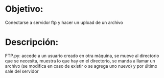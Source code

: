 # Objetivo:
Conectarse a servidor ftp y hacer un upload de un archivo

# Descripción:
FTP.py: accede a un usuario creado en otra máquina, se mueve al directorio que se necesita, muestra lo que hay en el directorio, se manda a llamar un archivo (se modifica en caso de existir o se agrega uno nuevo) y por último sale del servidor

